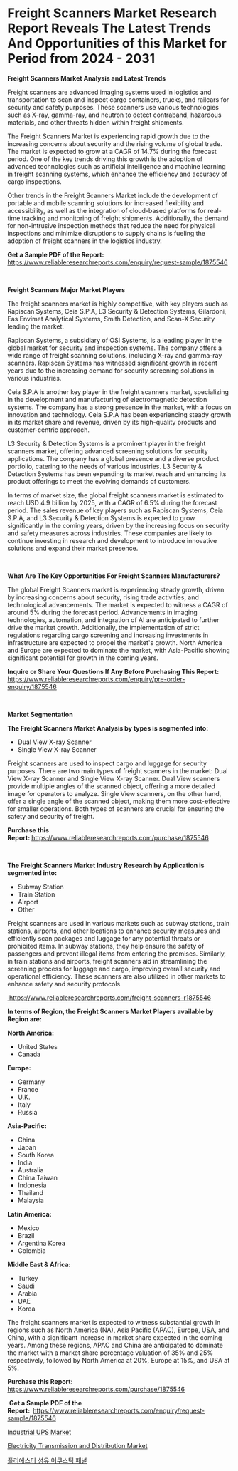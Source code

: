 <p><h1>Freight Scanners Market Research Report Reveals The Latest Trends And Opportunities of this Market for Period from 2024 - 2031</h1></p><p><strong>Freight Scanners Market Analysis and Latest Trends</strong></p>
<p><p>Freight scanners are advanced imaging systems used in logistics and transportation to scan and inspect cargo containers, trucks, and railcars for security and safety purposes. These scanners use various technologies such as X-ray, gamma-ray, and neutron to detect contraband, hazardous materials, and other threats hidden within freight shipments.</p><p>The Freight Scanners Market is experiencing rapid growth due to the increasing concerns about security and the rising volume of global trade. The market is expected to grow at a CAGR of 14.7% during the forecast period. One of the key trends driving this growth is the adoption of advanced technologies such as artificial intelligence and machine learning in freight scanning systems, which enhance the efficiency and accuracy of cargo inspections.</p><p>Other trends in the Freight Scanners Market include the development of portable and mobile scanning solutions for increased flexibility and accessibility, as well as the integration of cloud-based platforms for real-time tracking and monitoring of freight shipments. Additionally, the demand for non-intrusive inspection methods that reduce the need for physical inspections and minimize disruptions to supply chains is fueling the adoption of freight scanners in the logistics industry.</p></p>
<p><strong>Get a Sample PDF of the Report:&nbsp;</strong> <a href="https://www.reliableresearchreports.com/enquiry/request-sample/1875546">https://www.reliableresearchreports.com/enquiry/request-sample/1875546</a></p>
<p>&nbsp;</p>
<p><strong>Freight Scanners Major Market Players</strong></p>
<p><p>The freight scanners market is highly competitive, with key players such as Rapiscan Systems, Ceia S.P.A, L3 Security & Detection Systems, Gilardoni, Eas Envimet Analytical Systems, Smith Detection, and Scan-X Security leading the market.</p><p>Rapiscan Systems, a subsidiary of OSI Systems, is a leading player in the global market for security and inspection systems. The company offers a wide range of freight scanning solutions, including X-ray and gamma-ray scanners. Rapiscan Systems has witnessed significant growth in recent years due to the increasing demand for security screening solutions in various industries.</p><p>Ceia S.P.A is another key player in the freight scanners market, specializing in the development and manufacturing of electromagnetic detection systems. The company has a strong presence in the market, with a focus on innovation and technology. Ceia S.P.A has been experiencing steady growth in its market share and revenue, driven by its high-quality products and customer-centric approach.</p><p>L3 Security & Detection Systems is a prominent player in the freight scanners market, offering advanced screening solutions for security applications. The company has a global presence and a diverse product portfolio, catering to the needs of various industries. L3 Security & Detection Systems has been expanding its market reach and enhancing its product offerings to meet the evolving demands of customers.</p><p>In terms of market size, the global freight scanners market is estimated to reach USD 4.9 billion by 2025, with a CAGR of 6.5% during the forecast period. The sales revenue of key players such as Rapiscan Systems, Ceia S.P.A, and L3 Security & Detection Systems is expected to grow significantly in the coming years, driven by the increasing focus on security and safety measures across industries. These companies are likely to continue investing in research and development to introduce innovative solutions and expand their market presence.</p></p>
<p>&nbsp;</p>
<p><strong>What Are The Key Opportunities For Freight Scanners Manufacturers?</strong></p>
<p><p>The global Freight Scanners market is experiencing steady growth, driven by increasing concerns about security, rising trade activities, and technological advancements. The market is expected to witness a CAGR of around 5% during the forecast period. Advancements in imaging technologies, automation, and integration of AI are anticipated to further drive the market growth. Additionally, the implementation of strict regulations regarding cargo screening and increasing investments in infrastructure are expected to propel the market's growth. North America and Europe are expected to dominate the market, with Asia-Pacific showing significant potential for growth in the coming years.</p></p>
<p><strong>Inquire or Share Your Questions If Any Before Purchasing This Report:</strong> <a href="https://www.reliableresearchreports.com/enquiry/pre-order-enquiry/1875546">https://www.reliableresearchreports.com/enquiry/pre-order-enquiry/1875546</a></p>
<p>&nbsp;</p>
<p><strong>Market Segmentation</strong></p>
<p><strong>The Freight Scanners Market Analysis by types is segmented into:</strong></p>
<p><ul><li>Dual View X-ray Scanner</li><li>Single View X-ray Scanner</li></ul></p>
<p><p>Freight scanners are used to inspect cargo and luggage for security purposes. There are two main types of freight scanners in the market: Dual View X-ray Scanner and Single View X-ray Scanner. Dual View scanners provide multiple angles of the scanned object, offering a more detailed image for operators to analyze. Single View scanners, on the other hand, offer a single angle of the scanned object, making them more cost-effective for smaller operations. Both types of scanners are crucial for ensuring the safety and security of freight.</p></p>
<p><strong>Purchase this Report:&nbsp;</strong><a href="https://www.reliableresearchreports.com/purchase/1875546">https://www.reliableresearchreports.com/purchase/1875546</a></p>
<p>&nbsp;</p>
<p><strong>The Freight Scanners Market Industry Research by Application is segmented into:</strong></p>
<p><ul><li>Subway Station</li><li>Train Station</li><li>Airport</li><li>Other</li></ul></p>
<p><p>Freight scanners are used in various markets such as subway stations, train stations, airports, and other locations to enhance security measures and efficiently scan packages and luggage for any potential threats or prohibited items. In subway stations, they help ensure the safety of passengers and prevent illegal items from entering the premises. Similarly, in train stations and airports, freight scanners aid in streamlining the screening process for luggage and cargo, improving overall security and operational efficiency. These scanners are also utilized in other markets to enhance safety and security protocols.</p></p>
<p><a href="https://www.reliableresearchreports.com/freight-scanners-r1875546">&nbsp;https://www.reliableresearchreports.com/freight-scanners-r1875546</a></p>
<p><strong>In terms of Region, the Freight Scanners Market Players available by Region are:</strong></p>
<p>
    <p> <strong> North America: </strong>
        <ul>
            <li>United States</li>
            <li>Canada</li>
        </ul>
        </p> 
    <p> <strong> Europe: </strong>
        <ul>
            <li>Germany</li>
            <li>France</li>
            <li>U.K.</li>
            <li>Italy</li>
            <li>Russia</li>
        </ul>
        </p> 
    <p> <strong> Asia-Pacific: </strong>
        <ul>
            <li>China</li>
            <li>Japan</li>
            <li>South Korea</li>
            <li>India</li>
            <li>Australia</li>
            <li>China Taiwan</li>
            <li>Indonesia</li>
            <li>Thailand</li>
            <li>Malaysia</li>
        </ul>
        </p> 
    <p> <strong> Latin America: </strong>
        <ul>
            <li>Mexico</li>
            <li>Brazil</li>
            <li>Argentina Korea</li>
            <li>Colombia</li>
        </ul>
        </p> 
    <p> <strong> Middle East & Africa: </strong>
        <ul>
            <li>Turkey</li>
            <li>Saudi</li>
            <li>Arabia</li>
            <li>UAE</li>
            <li>Korea</li>
        </ul>
    </p>
    </p>
<p><p>The freight scanners market is expected to witness substantial growth in regions such as North America (NA), Asia Pacific (APAC), Europe, USA, and China, with a significant increase in market share expected in the coming years. Among these regions, APAC and China are anticipated to dominate the market with a market share percentage valuation of 35% and 25% respectively, followed by North America at 20%, Europe at 15%, and USA at 5%.</p></p>
<p><strong>Purchase this Report: </strong><a href="https://www.reliableresearchreports.com/purchase/1875546">https://www.reliableresearchreports.com/purchase/1875546</a></p>
<p>&nbsp;<strong>Get a Sample PDF of the Report:&nbsp;&nbsp;</strong><a href="https://www.reliableresearchreports.com/enquiry/request-sample/1875546">https://www.reliableresearchreports.com/enquiry/request-sample/1875546</a></p>
<p><strong></strong></p>
<p><p><a href="https://github.com/flwellarose/Market-Research-Report-List-1/blob/main/industrial-ups-market.md">Industrial UPS Market</a></p><p><a href="https://github.com/AndreanneHane2023/Market-Research-Report-List-2/blob/main/electricity-transmission-and-distribution-market.md">Electricity Transmission and Distribution Market</a></p><p><a href="https://github.com/mofijurk071/Market-Research-Report-List-2/blob/main/219518446104.md">폴리에스터 섬유 어쿠스틱 패널</a></p></p>